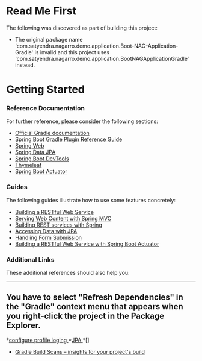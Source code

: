 # Read Me First
The following was discovered as part of building this project:

* The original package name 'com.satyendra.nagarro.demo.application.Boot-NAG-Application-Gradle' is invalid and this project uses 'com.satyendra.nagarro.demo.application.BootNAGApplicationGradle' instead.

# Getting Started

### Reference Documentation
For further reference, please consider the following sections:

* [Official Gradle documentation](https://docs.gradle.org)
* [Spring Boot Gradle Plugin Reference Guide](https://docs.spring.io/spring-boot/docs/2.2.7.RELEASE/gradle-plugin/reference/html/)
* [Spring Web](https://docs.spring.io/spring-boot/docs/2.3.0.RELEASE/reference/htmlsingle/#boot-features-developing-web-applications)
* [Spring Data JPA](https://docs.spring.io/spring-boot/docs/2.3.0.RELEASE/reference/htmlsingle/#boot-features-jpa-and-spring-data)
* [Spring Boot DevTools](https://docs.spring.io/spring-boot/docs/2.3.0.RELEASE/reference/htmlsingle/#using-boot-devtools)
* [Thymeleaf](https://docs.spring.io/spring-boot/docs/2.3.0.RELEASE/reference/htmlsingle/#boot-features-spring-mvc-template-engines)
* [Spring Boot Actuator](https://docs.spring.io/spring-boot/docs/2.3.0.RELEASE/reference/htmlsingle/#production-ready)

### Guides
The following guides illustrate how to use some features concretely:

* [Building a RESTful Web Service](https://spring.io/guides/gs/rest-service/)
* [Serving Web Content with Spring MVC](https://spring.io/guides/gs/serving-web-content/)
* [Building REST services with Spring](https://spring.io/guides/tutorials/bookmarks/)
* [Accessing Data with JPA](https://spring.io/guides/gs/accessing-data-jpa/)
* [Handling Form Submission](https://spring.io/guides/gs/handling-form-submission/)
* [Building a RESTful Web Service with Spring Boot Actuator](https://spring.io/guides/gs/actuator-service/)

### Additional Links
These additional references should also help you:

-------------
You have to select "Refresh Dependencies" in the "Gradle" context menu that appears when you right-click the project in the Package Explorer.
----------
*[configure profile loging  ](https://reflectoring.io/profile-specific-logging-spring-boot/,https://howtodoinjava.com/spring-boot2/logging/profile-specific-logging/)
*[JPA ](https://dzone.com/articles/spring-data-jpa-1)
*[]

* [Gradle Build Scans – insights for your project's build](https://scans.gradle.com#gradle)

